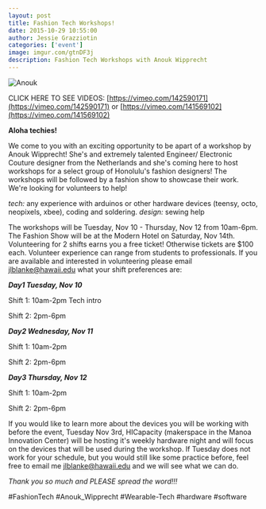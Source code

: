 ```yaml
---
layout: post
title: Fashion Tech Workshops!
date: 2015-10-29 10:55:00
author: Jessie Grazziotin
categories: ['event']
image: imgur.com/gtnDF3j
description: Fashion Tech Workshops with Anouk Wipprecht
---
```


![Anouk](http://i.imgur.com/gtnDF3jl.jpg)

CLICK HERE TO SEE VIDEOS: [https://vimeo.com/142590171](https://vimeo.com/142590171) or [https://vimeo.com/141569102](https://vimeo.com/141569102)

__Aloha techies!__

We come to you with an exciting opportunity to be apart of a workshop by Anouk Wipprecht! She's and extremely talented Engineer/ Electronic Couture designer from the Netherlands and she's coming here to host workshops for a select group of Honolulu's fashion designers! The workshops will be followed by a fashion show to showcase their work. We're looking for volunteers to help!

_tech:_ any experience with arduinos or other hardware devices (teensy, octo, neopixels, xbee), coding and soldering.
_design:_ sewing help

The workshops will be Tuesday, Nov 10 - Thursday, Nov 12 from 10am-6pm. The Fashion Show will be at the Modern Hotel on Saturday, Nov 14th. Volunteering for 2 shifts earns you a  free ticket! Otherwise tickets are $100 each. Volunteer experience can range from students to professionals. If you are available and interested in volunteering please email [jlblanke@hawaii.edu](jlblanke@hawaii.edu) what your shift preferences are:

**_Day1 Tuesday, Nov 10_**

Shift 1: 10am-2pm Tech intro

Shift 2: 2pm-6pm

**_Day2 Wednesday, Nov 11_**

Shift 1: 10am-2pm

Shift 2: 2pm-6pm

**_Day3 Thursday, Nov 12_**

Shift 1: 10am-2pm

Shift 2: 2pm-6pm

If you would like to learn more about the devices you will be working with before the event, Tuesday Nov 3rd, HICapacity (makerspace in the Manoa Innovation Center) will be hosting it's weekly hardware night and will focus on the devices that will be used during the workshop. If Tuesday does not work for your schedule, but you would still like some practice before, feel free to email me [jlblanke@hawaii.edu](jlblanke@hawaii.edu) and we will see what we can do.

_Thank you so much and PLEASE spread the word!!!_

\#FashionTech \#Anouk_Wipprecht \#Wearable-Tech \#hardware \#software
